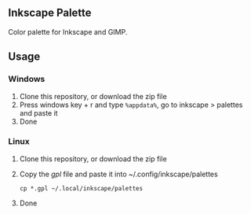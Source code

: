 ## Inkscape Palette

Color palette for Inkscape and GIMP.



## Usage

### Windows

1. Clone this repository, or download the zip file
2. Press windows key + r and type `%appdata%`, go to inkscape > palettes and paste it
3. Done

### Linux

1. Clone this repository, or download the zip file

2. Copy the *gpl* file and paste it into ~/.config/inkscape/palettes

   ```shell
   cp *.gpl ~/.local/inkscape/palettes
   ```

3. Done
